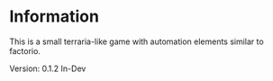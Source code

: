# Information

This is a small terraria-like game with automation elements similar to factorio.

Version: 0.1.2 In-Dev
